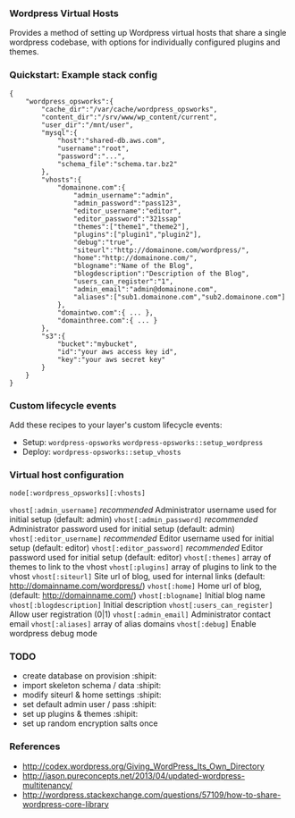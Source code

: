 ### Wordpress Virtual Hosts

Provides a method of setting up Wordpress virtual hosts that share a single wordpress
codebase, with options for individually configured plugins and themes.


### Quickstart: Example stack config

```
{
	"wordpress_opsworks":{
		"cache_dir":"/var/cache/wordpress_opsworks",
		"content_dir":"/srv/www/wp_content/current",
		"user_dir":"/mnt/user",
		"mysql":{
			"host":"shared-db.aws.com",
			"username":"root",
			"password":"...",
			"schema_file":"schema.tar.bz2"
		},
		"vhosts":{
			"domainone.com":{
				"admin_username":"admin",
				"admin_password":"pass123",
				"editor_username":"editor",
				"editor_password":"321ssap"
				"themes":["theme1","theme2"],
				"plugins":["plugin1","plugin2"],
				"debug":"true",
				"siteurl":"http://domainone.com/wordpress/",
				"home":"http://domainone.com/",
				"blogname":"Name of the Blog",
				"blogdescription":"Description of the Blog",
				"users_can_register":"1",
				"admin_email":"admin@domainone.com",
				"aliases":["sub1.domainone.com","sub2.domainone.com"]
			},
			"domaintwo.com":{ ... },
			"domainthree.com":{ ... }
		},
		"s3":{
			"bucket":"mybucket",
			"id":"your aws access key id",
			"key":"your aws secret key"
		}
	}
}
```

### Custom lifecycle events

Add these recipes to your layer's custom lifecycle events:

- Setup: `wordpress-opsworks` `wordpress-opsworks::setup_wordpress`
- Deploy: `wordpress-opsworks::setup_vhosts`

### Virtual host configuration

`node[:wordpress_opsworks][:vhosts]`

`vhost[:admin_username]` *recommended* Administrator username used for initial setup (default: admin)
`vhost[:admin_password]` *recommended* Administrator password used for initial setup (default: admin)
`vhost[:editor_username]` *recommended* Editor username used for initial setup (default: editor)
`vhost[:editor_password]` *recommended* Editor password used for initial setup (default: editor)
`vhost[:themes]` array of themes to link to the vhost
`vhost[:plugins]` array of plugins to link to the vhost
`vhost[:siteurl]` Site url of blog, used for internal links (default: http://domainname.com/wordpress/)
`vhost[:home]` Home url of blog, (default: http://domainname.com/)
`vhost[:blogname]` Initial blog name
`vhost[:blogdescription]` Initial description
`vhost[:users_can_register]` Allow user registration (0|1)
`vhost[:admin_email]` Administrator contact email
`vhost[:aliases]` array of alias domains
`vhost[:debug]` Enable wordpress debug mode

### TODO

- create database on provision :shipit:
 - import skeleton schema / data :shipit:
 - modify siteurl & home settings :shipit:
 - set default admin user / pass :shipit:
- set up plugins & themes :shipit:
- set up random encryption salts once

### References
- http://codex.wordpress.org/Giving_WordPress_Its_Own_Directory
- http://jason.pureconcepts.net/2013/04/updated-wordpress-multitenancy/
- http://wordpress.stackexchange.com/questions/57109/how-to-share-wordpress-core-library
